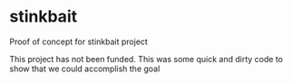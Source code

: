 # stinkbait
Proof of concept for stinkbait project


This project has not been funded.  This was some quick and dirty code to show that we could accomplish the goal
